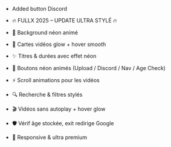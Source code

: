 - Added button Discord

- 🔥 FULLX 2025 – UPDATE ULTRA STYLÉ 🔥

- 🌌 Background néon animé

- 👾 Cartes vidéos glow + hover smooth

- ✨ Titres & durées avec effet néon

- 💎 Boutons néon animés (Upload / Discord / Nav / Age Check)

- ⚡ Scroll animations pour les vidéos

 - 🔍 Recherche & filtres stylés

- 🎬 Vidéos sans autoplay + hover glow

- 🛡️ Vérif âge stockée, exit redirige Google

- 📱 Responsive & ultra premium
